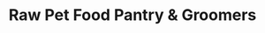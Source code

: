 ---
title: "Raw Pet Food Pantry & Groomers"
url: /lee-on-the-solent/raw-pet-food-pantry-and-groomers/
shop: pet grooming
---